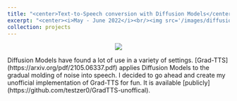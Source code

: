 ```yaml
---
title: "<center>Text-to-Speech conversion with Diffusion Models</center>"
excerpt: "<center><i>May - June 2022</i><br/><img src='/images/diffusion.png' width='400'><br/>Using Diffusion Models to convert Text to Speech.</center>"
collection: projects
---
```

<p align="center">
  <img src="../../images/diffusion.png"/>
</p>
Diffusion Models have found a lot of use in a variety of settings. [Grad-TTS](https://arxiv.org/pdf/2105.06337.pdf) applies Diffusion Models to the gradual molding of noise into speech. I decided to go ahead and create my unofficial implementation of Grad-TTS for fun. It is available [publicly](https://github.com/testzer0/GradTTS-unoffical).

